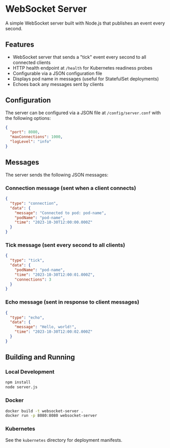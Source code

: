 # WebSocket Server

A simple WebSocket server built with Node.js that publishes an event every second.

## Features

- WebSocket server that sends a "tick" event every second to all connected clients
- HTTP health endpoint at `/health` for Kubernetes readiness probes
- Configurable via a JSON configuration file
- Displays pod name in messages (useful for StatefulSet deployments)
- Echoes back any messages sent by clients

## Configuration

The server can be configured via a JSON file at `/config/server.conf` with the following options:

```json
{
  "port": 8080,
  "maxConnections": 1000,
  "logLevel": "info"
}
```

## Messages

The server sends the following JSON messages:

### Connection message (sent when a client connects)

```json
{
  "type": "connection",
  "data": {
    "message": "Connected to pod: pod-name",
    "podName": "pod-name",
    "time": "2023-10-30T12:00:00.000Z"
  }
}
```

### Tick message (sent every second to all clients)

```json
{
  "type": "tick",
  "data": {
    "podName": "pod-name",
    "time": "2023-10-30T12:00:01.000Z",
    "connections": 3
  }
}
```

### Echo message (sent in response to client messages)

```json
{
  "type": "echo",
  "data": {
    "message": "Hello, world!",
    "time": "2023-10-30T12:00:02.000Z"
  }
}
```

## Building and Running

### Local Development

```bash
npm install
node server.js
```

### Docker

```bash
docker build -t websocket-server .
docker run -p 8080:8080 websocket-server
```

### Kubernetes

See the `kubernetes` directory for deployment manifests. 